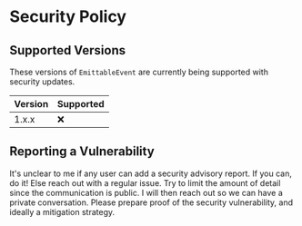 # Security Policy

## Supported Versions

These versions of `EmittableEvent` are currently being supported with security updates.

| Version | Supported |
| ------- | --------- |
| 1.x.x   | :x:       |

## Reporting a Vulnerability

It's unclear to me if any user can add a security advisory report. If you can, do it! Else reach out with a regular issue. Try to limit the amount of detail since the communication is public. I will then reach out so we can have a private conversation. Please prepare proof of the security vulnerability, and ideally a mitigation strategy.
